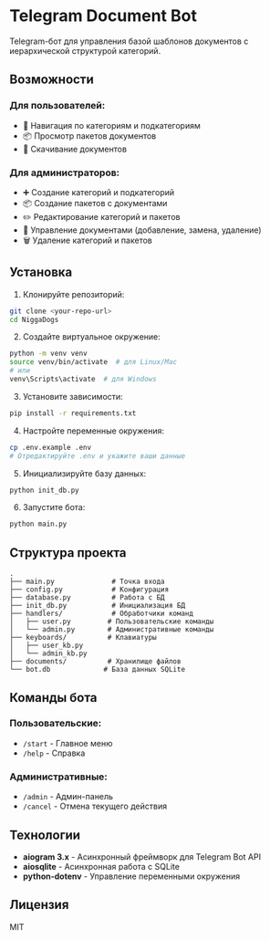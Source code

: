 # Telegram Document Bot

Telegram-бот для управления базой шаблонов документов с иерархической структурой категорий.

## Возможности

### Для пользователей:
- 📁 Навигация по категориям и подкатегориям
- 📦 Просмотр пакетов документов
- 📄 Скачивание документов

### Для администраторов:
- ➕ Создание категорий и подкатегорий
- 📦 Создание пакетов с документами
- ✏️ Редактирование категорий и пакетов
- 🔄 Управление документами (добавление, замена, удаление)
- 🗑 Удаление категорий и пакетов

## Установка

1. Клонируйте репозиторий:
```bash
git clone <your-repo-url>
cd NiggaDogs
```

2. Создайте виртуальное окружение:
```bash
python -m venv venv
source venv/bin/activate  # для Linux/Mac
# или
venv\Scripts\activate  # для Windows
```

3. Установите зависимости:
```bash
pip install -r requirements.txt
```

4. Настройте переменные окружения:
```bash
cp .env.example .env
# Отредактируйте .env и укажите ваши данные
```

5. Инициализируйте базу данных:
```bash
python init_db.py
```

6. Запустите бота:
```bash
python main.py
```

## Структура проекта

```
.
├── main.py              # Точка входа
├── config.py            # Конфигурация
├── database.py          # Работа с БД
├── init_db.py           # Инициализация БД
├── handlers/            # Обработчики команд
│   ├── user.py         # Пользовательские команды
│   └── admin.py        # Административные команды
├── keyboards/          # Клавиатуры
│   ├── user_kb.py
│   └── admin_kb.py
├── documents/          # Хранилище файлов
└── bot.db             # База данных SQLite
```

## Команды бота

### Пользовательские:
- `/start` - Главное меню
- `/help` - Справка

### Административные:
- `/admin` - Админ-панель
- `/cancel` - Отмена текущего действия

## Технологии

- **aiogram 3.x** - Асинхронный фреймворк для Telegram Bot API
- **aiosqlite** - Асинхронная работа с SQLite
- **python-dotenv** - Управление переменными окружения

## Лицензия

MIT
